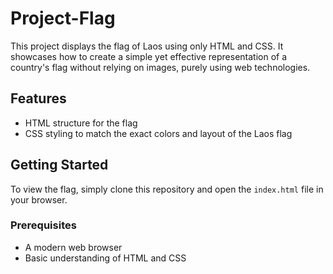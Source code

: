 # Project-Flag

This project displays the flag of Laos using only HTML and CSS. It showcases how to create a simple yet effective representation of a country's flag without relying on images, purely using web technologies.

## Features
- HTML structure for the flag
- CSS styling to match the exact colors and layout of the Laos flag

## Getting Started

To view the flag, simply clone this repository and open the `index.html` file in your browser.

### Prerequisites
- A modern web browser
- Basic understanding of HTML and CSS
